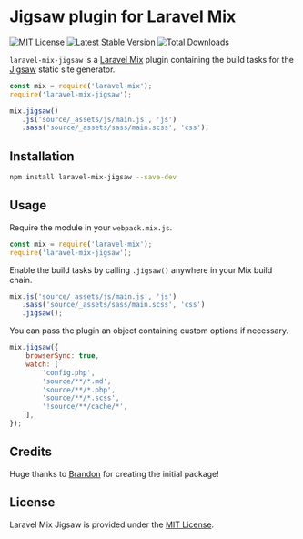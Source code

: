 # Jigsaw plugin for Laravel Mix

[![MIT License](https://img.shields.io/github/license/tightenco/laravel-mix-jigsaw)](https://github.com/tightenco/laravel-mix-jigsaw/blob/master/LICENSE.md)
[![Latest Stable Version](https://img.shields.io/npm/v/laravel-mix-jigsaw)](https://www.npmjs.com/package/laravel-mix-jigsaw)
[![Total Downloads](https://img.shields.io/npm/dt/laravel-mix-jigsaw)](https://www.npmjs.com/package/laravel-mix-jigsaw)

`laravel-mix-jigsaw` is a [Laravel Mix](https://github.com/JeffreyWay/laravel-mix) plugin containing the build tasks for the [Jigsaw](https://github.com/tightenco/jigsaw) static site generator.

```js
const mix = require('laravel-mix');
require('laravel-mix-jigsaw');

mix.jigsaw()
   .js('source/_assets/js/main.js', 'js')
   .sass('source/_assets/sass/main.scss', 'css');
```

## Installation

```sh
npm install laravel-mix-jigsaw --save-dev
```

## Usage

Require the module in your `webpack.mix.js`.

```js
const mix = require('laravel-mix');
require('laravel-mix-jigsaw');
```

Enable the build tasks by calling `.jigsaw()` anywhere in your Mix build chain.

```js
mix.js('source/_assets/js/main.js', 'js')
   .sass('source/_assets/sass/main.scss', 'css')
   .jigsaw();
```

You can pass the plugin an object containing custom options if necessary.

```js
mix.jigsaw({
    browserSync: true,
    watch: [
        'config.php',
        'source/**/*.md',
        'source/**/*.php',
        'source/**/*.scss',
        '!source/**/cache/*',
    ],
});
```

## Credits

Huge thanks to [Brandon](https://github.com/Log1x) for creating the initial package!

## License

Laravel Mix Jigsaw is provided under the [MIT License](LICENSE.md).
